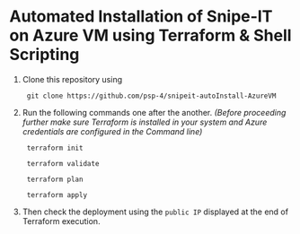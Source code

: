 # Automated Installation of Snipe-IT on Azure VM using Terraform & Shell Scripting
1.  Clone this repository using

     ```
      git clone https://github.com/psp-4/snipeit-autoInstall-AzureVM
     ```
2.  Run the following commands one after the another.
     *(Before proceeding further make sure Terraform is installed in your system and Azure credentials are configured in the Command line)*
    
     ```
      terraform init
     ```
     
     ```
      terraform validate
     ```
     
     ```
      terraform plan
     ```
     
     ```
      terraform apply
     ```
3.    Then check the deployment using the `public IP` displayed at the end of Terraform execution.
